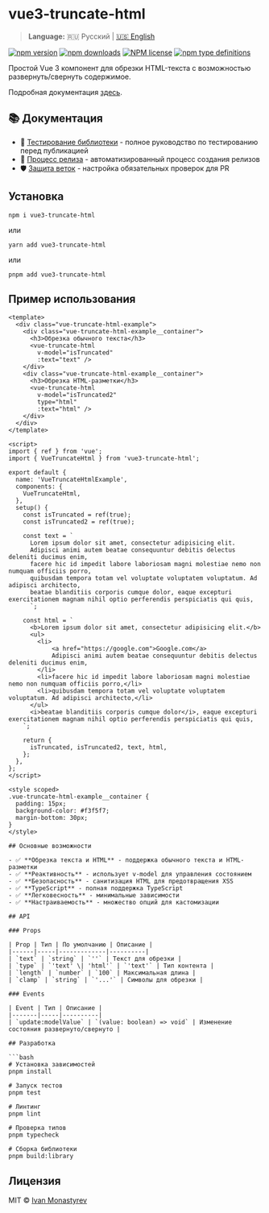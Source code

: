 # vue3-truncate-html

> **Language:** 🇷🇺 Русский | [🇺🇸 English](./README_EN.md)

[![npm version](https://badge.fury.io/js/vue3-truncate-html.svg)](https://badge.fury.io/js/vue3-truncate-html)
[![npm downloads](https://img.shields.io/npm/dw/vue3-truncate-html)](https://badge.fury.io/js/vue3-truncate-html)
[![NPM license](https://img.shields.io/npm/l/vue3-truncate-html)](https://github.com/ikloster03/vue3-truncate-html/blob/main/LICENSE)
[![npm type definitions](https://img.shields.io/npm/types/vue3-truncate-html)](https://github.com/ikloster03/vue3-truncate-html)

Простой Vue 3 компонент для обрезки HTML-текста с возможностью развернуть/свернуть содержимое.

Подробная документация [здесь](https://vue3-truncate-html.ikloster.tech).

## 📚 Документация

- 🧪 [Тестирование библиотеки](./.github/TESTING.md) - полное руководство по тестированию перед публикацией
- 🚀 [Процесс релиза](./.github/RELEASE.md) - автоматизированный процесс создания релизов
- 🛡️ [Защита веток](./.github/BRANCH_PROTECTION.md) - настройка обязательных проверок для PR

## Установка

```shell
npm i vue3-truncate-html
```

или

```shell
yarn add vue3-truncate-html
```

или

```shell
pnpm add vue3-truncate-html
```

## Пример использования

```vue
<template>
  <div class="vue-truncate-html-example">
    <div class="vue-truncate-html-example__container">
      <h3>Обрезка обычного текста</h3>
      <vue-truncate-html
        v-model="isTruncated"
        :text="text" />
    </div>
    <div class="vue-truncate-html-example__container">
      <h3>Обрезка HTML-разметки</h3>
      <vue-truncate-html
        v-model="isTruncated2"
        type="html"
        :text="html" />
    </div>
  </div>
</template>

<script>
import { ref } from 'vue';
import { VueTruncateHtml } from 'vue3-truncate-html';

export default {
  name: 'VueTruncateHtmlExample',
  components: {
    VueTruncateHtml,
  },
  setup() {
    const isTruncated = ref(true);
    const isTruncated2 = ref(true);

    const text = `
      Lorem ipsum dolor sit amet, consectetur adipisicing elit.
      Adipisci animi autem beatae consequuntur debitis delectus deleniti ducimus enim,
      facere hic id impedit labore laboriosam magni molestiae nemo non numquam officiis porro,
      quibusdam tempora totam vel voluptate voluptatem voluptatum. Ad adipisci architecto,
      beatae blanditiis corporis cumque dolor, eaque excepturi exercitationem magnam nihil optio perferendis perspiciatis qui quis,
      `;

    const html = `
      <b>Lorem ipsum dolor sit amet, consectetur adipisicing elit.</b>
      <ul>
        <li>
            <a href="https://google.com">Google.com</a>
            Adipisci animi autem beatae consequuntur debitis delectus deleniti ducimus enim,
        </li>
        <li>facere hic id impedit labore laboriosam magni molestiae nemo non numquam officiis porro,</li>
        <li>quibusdam tempora totam vel voluptate voluptatem voluptatum. Ad adipisci architecto,</li>
      </ul>
      <i>beatae blanditiis corporis cumque dolor</i>, eaque excepturi exercitationem magnam nihil optio perferendis perspiciatis qui quis,
    `;

    return {
      isTruncated, isTruncated2, text, html,
    };
  },
};
</script>

<style scoped>
.vue-truncate-html-example__container {
  padding: 15px;
  background-color: #f3f5f7;
  margin-bottom: 30px;
}
</style>

## Основные возможности

- ✅ **Обрезка текста и HTML** - поддержка обычного текста и HTML-разметки
- ✅ **Реактивность** - использует v-model для управления состоянием
- ✅ **Безопасность** - санитизация HTML для предотвращения XSS
- ✅ **TypeScript** - полная поддержка TypeScript
- ✅ **Легковесность** - минимальные зависимости
- ✅ **Настраиваемость** - множество опций для кастомизации

## API

### Props

| Prop | Тип | По умолчанию | Описание |
|------|-----|-------------|----------|
| `text` | `string` | `''` | Текст для обрезки |
| `type` | `'text' \| 'html'` | `'text'` | Тип контента |
| `length` | `number` | `100` | Максимальная длина |
| `clamp` | `string` | `'...'` | Символы для обрезки |

### Events

| Event | Тип | Описание |
|-------|-----|----------|
| `update:modelValue` | `(value: boolean) => void` | Изменение состояния развернуто/свернуто |

## Разработка

```bash
# Установка зависимостей
pnpm install

# Запуск тестов
pnpm test

# Линтинг
pnpm lint

# Проверка типов
pnpm typecheck

# Сборка библиотеки
pnpm build:library
```

## Лицензия

MIT © [Ivan Monastyrev](https://github.com/ikloster03)
